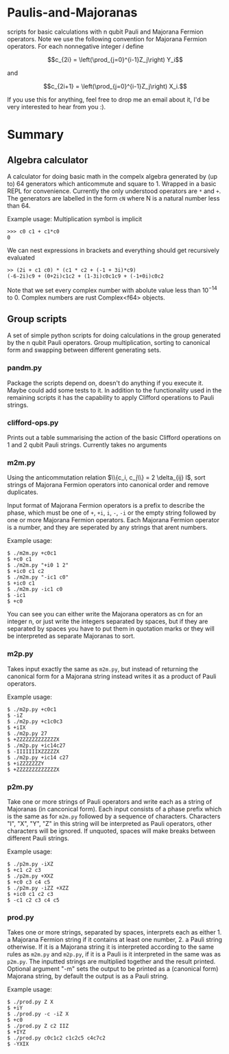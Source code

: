 # Paulis-and-Majoranas
scripts for basic calculations with n qubit Pauli and Majorana Fermion operators. Note we use the following convention for Majorana Fermion operators. For each nonnegative integer $i$ define

$$c_{2i} = \left(\prod_{j=0}^{i-1}Z_j\right) Y_i$$ 

and 

$$c_{2i+1} = \left(\prod_{j=0}^{i-1}Z_j\right) X_i.$$

If you use this for anything, feel free to drop me an email about it, I'd be very interested to hear from you :).

# Summary

## Algebra calculator
A calculator for doing basic math in the compelx algebra generated by (up to) $64$ generators which anticommute and square to $1$. Wrapped in a basic REPL for convenience. Currently the only understood operators are `*` and `+`. The generators are labelled in the form `cN` where N is a natural number less than 64.

Example usage:
Multiplication symbol is implicit
```
>>> c0 c1 + c1*c0
0
```
We can nest expressions in  brackets and everything should get recursively evaluated
```
>> (2i + c1 c0) * (c1 * c2 + (-1 + 3i)*c9)
(-6-2i)c9 + (0+2i)c1c2 + (1-3i)c0c1c9 + (-1+0i)c0c2
```
Note that we set every complex number with abolute value less than $10^{-14}$ to $0$. Complex numbers are rust Complex\<f64\> objects.

## Group scripts
A set of simple python scripts for doing calculations in the group generated by the n qubit Pauli operators. Group multiplication, sorting to canonical form and swapping between different generating sets.

### pandm.py
Package the scripts depend on, doesn't do anything if you execute it. Maybe could add some tests to it. In addition to the functionality used in the remaining scripts it has the capability to apply Clifford operations to Pauli strings.

### clifford-ops.py

Prints out a table summarising the action of the basic Clifford operations on 1 and 2 qubit Pauli strings. Currently takes no arguments

### m2m.py 
Using the anticommutation relation $\\{c_i, c_j\\} = 2 \delta_{ij} I$, sort strings of Majorana Fermion operators into canonical order and remove duplicates.

Input format of Majorana Fermion operators is a prefix to describe the phase, which must be one of `+`, `+i`, `i`, `-`, `-i` or the empty string followed by one or more Majorana Fermion operators. Each Majorana Fermion operator is a number, and they are seperated by any strings that arent numbers. 

Example usage:
```
$ ./m2m.py +c0c1
$ +c0 c1
$ ./m2m.py "+i0 1 2"
$ +ic0 c1 c2
$ ./m2m.py "-ic1 c0"
$ +ic0 c1
$ ./m2m.py -ic1 c0
$ -ic1
$ +c0
```

You can see you can either write the Majorana operators as cn for an integer n, or just write the integers separated by spaces, but if they are separated by spaces you have to put them in quotation marks or they will be interpreted as separate Majoranas to sort.

### m2p.py 
Takes input exactly the same as `m2m.py`, but instead of returning the canonical form for a Majorana string instead writes it as a product of Pauli operators.

Example usage:
```
$ ./m2p.py +c0c1
$ -iZ
$ ./m2p.py +c1c0c3
$ +iIX
$ ./m2p.py 27
$ +ZZZZZZZZZZZZZX
$ ./m2p.py +ic14c27
$ -IIIIIIIXZZZZZX
$ ./m2p.py +ic14 c27
$ +iZZZZZZZY
$ +ZZZZZZZZZZZZZX
```

### p2m.py
Take one or more strings of Pauli operators and write each as a string of Majoranas (in canconical form). Each input consists of a phase prefix which is the same as for `m2m.py` followed by a sequence of characters. Characters "I", "X", "Y", "Z" in this string will be interpreted as Pauli operators, other characters will be ignored. If unquoted, spaces will make breaks between different Pauli strings.

Example usage:
```
$ ./p2m.py -iXZ
$ +c1 c2 c3
$ ./p2m.py +XXZ
$ +c0 c3 c4 c5
$ ./p2m.py -iZZ +XZZ
$ +ic0 c1 c2 c3
$ -c1 c2 c3 c4 c5
```

### prod.py

Takes one or more strings, separated by spaces, interprets each as either 1. a Majorana Fermion string if it contains at least one number, 2. a Pauli string otherwise. If it is a Majorana string it is interpreted according to the same rules as `m2m.py` and `m2p.py`, if it is a Pauli is it interpreted in the same was as `p2m.py`. The inputted strings are multiplied together and the result printed. Optional argument "-m" sets the output to be printed as a (canonical form) Majorana string, by default the output is as a Pauli string.

Example usage:
```
$ ./prod.py Z X
$ +iY
$ ./prod.py -c -iZ X
$ +c0
$ ./prod.py Z c2 IIZ
$ +IYZ
$ ./prod.py c0c1c2 c1c2c5 c4c7c2
$ -YXIX

```
